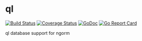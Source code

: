 # ql

[![Build Status](https://travis-ci.org/ngorm/ql.svg?branch=master)](https://travis-ci.org/ngorm/ql) [![Coverage Status](https://coveralls.io/repos/github/ngorm/ql/badge.svg?branch=master)](https://coveralls.io/github/ngorm/ql?branch=master) [![GoDoc](https://godoc.org/github.com/ngorm/ql?status.svg)](https://godoc.org/github.com/ngorm/ql) [![Go Report Card](https://goreportcard.com/badge/github.com/ngorm/ql)](https://goreportcard.com/report/github.com/ngorm/ql)

ql database support for ngorm
